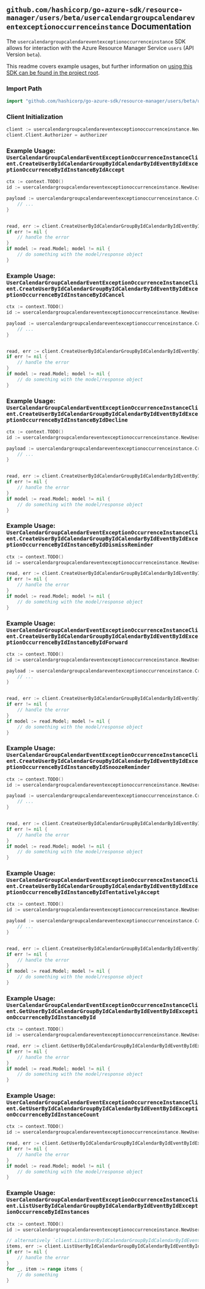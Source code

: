 
## `github.com/hashicorp/go-azure-sdk/resource-manager/users/beta/usercalendargroupcalendareventexceptionoccurrenceinstance` Documentation

The `usercalendargroupcalendareventexceptionoccurrenceinstance` SDK allows for interaction with the Azure Resource Manager Service `users` (API Version `beta`).

This readme covers example usages, but further information on [using this SDK can be found in the project root](https://github.com/hashicorp/go-azure-sdk/tree/main/docs).

### Import Path

```go
import "github.com/hashicorp/go-azure-sdk/resource-manager/users/beta/usercalendargroupcalendareventexceptionoccurrenceinstance"
```


### Client Initialization

```go
client := usercalendargroupcalendareventexceptionoccurrenceinstance.NewUserCalendarGroupCalendarEventExceptionOccurrenceInstanceClientWithBaseURI("https://management.azure.com")
client.Client.Authorizer = authorizer
```


### Example Usage: `UserCalendarGroupCalendarEventExceptionOccurrenceInstanceClient.CreateUserByIdCalendarGroupByIdCalendarByIdEventByIdExceptionOccurrenceByIdInstanceByIdAccept`

```go
ctx := context.TODO()
id := usercalendargroupcalendareventexceptionoccurrenceinstance.NewUserCalendarGroupCalendarEventExceptionOccurrenceInstanceID("userIdValue", "calendarGroupIdValue", "calendarIdValue", "eventIdValue", "eventId1Value", "eventId2Value")

payload := usercalendargroupcalendareventexceptionoccurrenceinstance.CreateUserByIdCalendarGroupByIdCalendarByIdEventByIdExceptionOccurrenceByIdInstanceByIdAcceptRequest{
	// ...
}


read, err := client.CreateUserByIdCalendarGroupByIdCalendarByIdEventByIdExceptionOccurrenceByIdInstanceByIdAccept(ctx, id, payload)
if err != nil {
	// handle the error
}
if model := read.Model; model != nil {
	// do something with the model/response object
}
```


### Example Usage: `UserCalendarGroupCalendarEventExceptionOccurrenceInstanceClient.CreateUserByIdCalendarGroupByIdCalendarByIdEventByIdExceptionOccurrenceByIdInstanceByIdCancel`

```go
ctx := context.TODO()
id := usercalendargroupcalendareventexceptionoccurrenceinstance.NewUserCalendarGroupCalendarEventExceptionOccurrenceInstanceID("userIdValue", "calendarGroupIdValue", "calendarIdValue", "eventIdValue", "eventId1Value", "eventId2Value")

payload := usercalendargroupcalendareventexceptionoccurrenceinstance.CreateUserByIdCalendarGroupByIdCalendarByIdEventByIdExceptionOccurrenceByIdInstanceByIdCancelRequest{
	// ...
}


read, err := client.CreateUserByIdCalendarGroupByIdCalendarByIdEventByIdExceptionOccurrenceByIdInstanceByIdCancel(ctx, id, payload)
if err != nil {
	// handle the error
}
if model := read.Model; model != nil {
	// do something with the model/response object
}
```


### Example Usage: `UserCalendarGroupCalendarEventExceptionOccurrenceInstanceClient.CreateUserByIdCalendarGroupByIdCalendarByIdEventByIdExceptionOccurrenceByIdInstanceByIdDecline`

```go
ctx := context.TODO()
id := usercalendargroupcalendareventexceptionoccurrenceinstance.NewUserCalendarGroupCalendarEventExceptionOccurrenceInstanceID("userIdValue", "calendarGroupIdValue", "calendarIdValue", "eventIdValue", "eventId1Value", "eventId2Value")

payload := usercalendargroupcalendareventexceptionoccurrenceinstance.CreateUserByIdCalendarGroupByIdCalendarByIdEventByIdExceptionOccurrenceByIdInstanceByIdDeclineRequest{
	// ...
}


read, err := client.CreateUserByIdCalendarGroupByIdCalendarByIdEventByIdExceptionOccurrenceByIdInstanceByIdDecline(ctx, id, payload)
if err != nil {
	// handle the error
}
if model := read.Model; model != nil {
	// do something with the model/response object
}
```


### Example Usage: `UserCalendarGroupCalendarEventExceptionOccurrenceInstanceClient.CreateUserByIdCalendarGroupByIdCalendarByIdEventByIdExceptionOccurrenceByIdInstanceByIdDismissReminder`

```go
ctx := context.TODO()
id := usercalendargroupcalendareventexceptionoccurrenceinstance.NewUserCalendarGroupCalendarEventExceptionOccurrenceInstanceID("userIdValue", "calendarGroupIdValue", "calendarIdValue", "eventIdValue", "eventId1Value", "eventId2Value")

read, err := client.CreateUserByIdCalendarGroupByIdCalendarByIdEventByIdExceptionOccurrenceByIdInstanceByIdDismissReminder(ctx, id)
if err != nil {
	// handle the error
}
if model := read.Model; model != nil {
	// do something with the model/response object
}
```


### Example Usage: `UserCalendarGroupCalendarEventExceptionOccurrenceInstanceClient.CreateUserByIdCalendarGroupByIdCalendarByIdEventByIdExceptionOccurrenceByIdInstanceByIdForward`

```go
ctx := context.TODO()
id := usercalendargroupcalendareventexceptionoccurrenceinstance.NewUserCalendarGroupCalendarEventExceptionOccurrenceInstanceID("userIdValue", "calendarGroupIdValue", "calendarIdValue", "eventIdValue", "eventId1Value", "eventId2Value")

payload := usercalendargroupcalendareventexceptionoccurrenceinstance.CreateUserByIdCalendarGroupByIdCalendarByIdEventByIdExceptionOccurrenceByIdInstanceByIdForwardRequest{
	// ...
}


read, err := client.CreateUserByIdCalendarGroupByIdCalendarByIdEventByIdExceptionOccurrenceByIdInstanceByIdForward(ctx, id, payload)
if err != nil {
	// handle the error
}
if model := read.Model; model != nil {
	// do something with the model/response object
}
```


### Example Usage: `UserCalendarGroupCalendarEventExceptionOccurrenceInstanceClient.CreateUserByIdCalendarGroupByIdCalendarByIdEventByIdExceptionOccurrenceByIdInstanceByIdSnoozeReminder`

```go
ctx := context.TODO()
id := usercalendargroupcalendareventexceptionoccurrenceinstance.NewUserCalendarGroupCalendarEventExceptionOccurrenceInstanceID("userIdValue", "calendarGroupIdValue", "calendarIdValue", "eventIdValue", "eventId1Value", "eventId2Value")

payload := usercalendargroupcalendareventexceptionoccurrenceinstance.CreateUserByIdCalendarGroupByIdCalendarByIdEventByIdExceptionOccurrenceByIdInstanceByIdSnoozeReminderRequest{
	// ...
}


read, err := client.CreateUserByIdCalendarGroupByIdCalendarByIdEventByIdExceptionOccurrenceByIdInstanceByIdSnoozeReminder(ctx, id, payload)
if err != nil {
	// handle the error
}
if model := read.Model; model != nil {
	// do something with the model/response object
}
```


### Example Usage: `UserCalendarGroupCalendarEventExceptionOccurrenceInstanceClient.CreateUserByIdCalendarGroupByIdCalendarByIdEventByIdExceptionOccurrenceByIdInstanceByIdTentativelyAccept`

```go
ctx := context.TODO()
id := usercalendargroupcalendareventexceptionoccurrenceinstance.NewUserCalendarGroupCalendarEventExceptionOccurrenceInstanceID("userIdValue", "calendarGroupIdValue", "calendarIdValue", "eventIdValue", "eventId1Value", "eventId2Value")

payload := usercalendargroupcalendareventexceptionoccurrenceinstance.CreateUserByIdCalendarGroupByIdCalendarByIdEventByIdExceptionOccurrenceByIdInstanceByIdTentativelyAcceptRequest{
	// ...
}


read, err := client.CreateUserByIdCalendarGroupByIdCalendarByIdEventByIdExceptionOccurrenceByIdInstanceByIdTentativelyAccept(ctx, id, payload)
if err != nil {
	// handle the error
}
if model := read.Model; model != nil {
	// do something with the model/response object
}
```


### Example Usage: `UserCalendarGroupCalendarEventExceptionOccurrenceInstanceClient.GetUserByIdCalendarGroupByIdCalendarByIdEventByIdExceptionOccurrenceByIdInstanceById`

```go
ctx := context.TODO()
id := usercalendargroupcalendareventexceptionoccurrenceinstance.NewUserCalendarGroupCalendarEventExceptionOccurrenceInstanceID("userIdValue", "calendarGroupIdValue", "calendarIdValue", "eventIdValue", "eventId1Value", "eventId2Value")

read, err := client.GetUserByIdCalendarGroupByIdCalendarByIdEventByIdExceptionOccurrenceByIdInstanceById(ctx, id)
if err != nil {
	// handle the error
}
if model := read.Model; model != nil {
	// do something with the model/response object
}
```


### Example Usage: `UserCalendarGroupCalendarEventExceptionOccurrenceInstanceClient.GetUserByIdCalendarGroupByIdCalendarByIdEventByIdExceptionOccurrenceByIdInstanceCount`

```go
ctx := context.TODO()
id := usercalendargroupcalendareventexceptionoccurrenceinstance.NewUserCalendarGroupCalendarEventExceptionOccurrenceID("userIdValue", "calendarGroupIdValue", "calendarIdValue", "eventIdValue", "eventId1Value")

read, err := client.GetUserByIdCalendarGroupByIdCalendarByIdEventByIdExceptionOccurrenceByIdInstanceCount(ctx, id)
if err != nil {
	// handle the error
}
if model := read.Model; model != nil {
	// do something with the model/response object
}
```


### Example Usage: `UserCalendarGroupCalendarEventExceptionOccurrenceInstanceClient.ListUserByIdCalendarGroupByIdCalendarByIdEventByIdExceptionOccurrenceByIdInstances`

```go
ctx := context.TODO()
id := usercalendargroupcalendareventexceptionoccurrenceinstance.NewUserCalendarGroupCalendarEventExceptionOccurrenceID("userIdValue", "calendarGroupIdValue", "calendarIdValue", "eventIdValue", "eventId1Value")

// alternatively `client.ListUserByIdCalendarGroupByIdCalendarByIdEventByIdExceptionOccurrenceByIdInstances(ctx, id)` can be used to do batched pagination
items, err := client.ListUserByIdCalendarGroupByIdCalendarByIdEventByIdExceptionOccurrenceByIdInstancesComplete(ctx, id)
if err != nil {
	// handle the error
}
for _, item := range items {
	// do something
}
```
